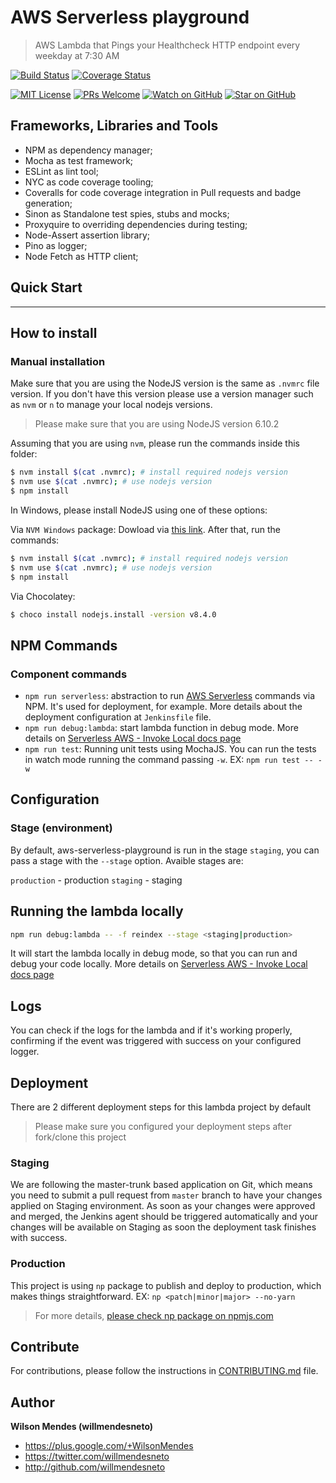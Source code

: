 # AWS Serverless playground

> AWS Lambda that Pings your Healthcheck HTTP endpoint every weekday at 7:30 AM

[![Build Status](https://circleci.com/gh/willmendesneto/aws-serverless-playground.svg?style=shield)](https://circleci.com/gh/willmendesneto/aws-serverless-playground)
[![Coverage Status](https://coveralls.io/repos/github/willmendesneto/aws-serverless-playground/badge.svg?branch=master)](https://coveralls.io/github/willmendesneto/aws-serverless-playground?branch=master)

[![MIT License](https://img.shields.io/badge/license-MIT%20License-blue.svg?style=flat-square)](https://github.com/willmendesneto/aws-serverless-playground/blob/master/LICENSE)
[![PRs Welcome](https://img.shields.io/badge/PRs-welcome-brightgreen.svg?style=flat-square)](http://makeapullrequest.com)
[![Watch on GitHub](https://img.shields.io/github/watchers/willmendesneto/aws-serverless-playground.svg?style=social)](https://github.com/willmendesneto/aws-serverless-playground/watchers)
[![Star on GitHub](https://img.shields.io/github/stars/willmendesneto/aws-serverless-playground.svg?style=social)](https://github.com/willmendesneto/aws-serverless-playground/stargazers)


## Frameworks, Libraries and Tools

- NPM as dependency manager;
- Mocha as test framework;
- ESLint as lint tool;
- NYC as code coverage tooling;
- Coveralls for code coverage integration in Pull requests and badge generation;
- Sinon as Standalone test spies, stubs and mocks;
- Proxyquire to overriding dependencies during testing;
- Node-Assert assertion library;
- Pino as logger;
- Node Fetch as HTTP client;


## Quick Start

---

## How to install

### Manual installation

Make sure that you are using the NodeJS version is the same as `.nvmrc` file version. If you don't have this version please use a version manager such as `nvm` or `n` to manage your local nodejs versions.

> Please make sure that you are using NodeJS version 6.10.2

Assuming that you are using `nvm`, please run the commands inside this folder:

```bash
$ nvm install $(cat .nvmrc); # install required nodejs version
$ nvm use $(cat .nvmrc); # use nodejs version
$ npm install
```

In Windows, please install NodeJS using one of these options:

Via `NVM Windows` package: Dowload via [this link](https://github.com/coreybutler/nvm-windows). After that, run the commands:

```bash
$ nvm install $(cat .nvmrc); # install required nodejs version
$ nvm use $(cat .nvmrc); # use nodejs version
$ npm install
```

Via Chocolatey:

```bash
$ choco install nodejs.install -version v8.4.0
```
## NPM Commands

### Component commands

- `npm run serverless`:  abstraction to run [AWS Serverless](https://serverless.com/) commands via NPM. It's used for deployment, for example. More details about the deployment configuration at `Jenkinsfile` file.
- `npm run debug:lambda`:  start lambda function in debug mode. More details on [Serverless AWS - Invoke Local docs page](https://serverless.com/framework/docs/providers/aws/cli-reference/invoke-local/)
- `npm run test`: Running unit tests using MochaJS. You can run the tests in watch mode running the command passing `-w`. EX: `npm run test -- -w`


## Configuration

### Stage (environment)

By default, aws-serverless-playground is run in the stage `staging`, you can pass a stage with the `--stage` option. Avaible stages are:

`production` - production
`staging` - staging

## Running the lambda locally

```bash
npm run debug:lambda -- -f reindex --stage <staging|production>
```

It will start the lambda locally in debug mode, so that you can run and debug your code locally. More details on [Serverless AWS - Invoke Local docs page](https://serverless.com/framework/docs/providers/aws/cli-reference/invoke-local/)


## Logs

You can check if the logs for the lambda and if it's working properly, confirming if the event was triggered with success on your configured logger.


## Deployment

There are 2 different deployment steps for this lambda project by default

> Please make sure you configured your deployment steps after fork/clone this project


### Staging

We are following the master-trunk based application on Git, which means you need to submit a pull request from `master` branch to have your changes applied on Staging environment. As soon as your changes were approved and merged, the Jenkins agent should be triggered automatically and your changes will be available on Staging as soon the deployment task finishes with success.

### Production

This project is using `np` package to publish and deploy to production, which makes things straightforward. EX: `np <patch|minor|major> --no-yarn`

> For more details, [please check np package on npmjs.com](https://www.npmjs.com/package/np)


## Contribute

For contributions, please follow the instructions in [CONTRIBUTING.md](https://github.com/willmendesneto/aws-serverless-playground/blob/master/CONTRIBUTING.md) file.


## Author

**Wilson Mendes (willmendesneto)**
+ <https://plus.google.com/+WilsonMendes>
+ <https://twitter.com/willmendesneto>
+ <http://github.com/willmendesneto>
